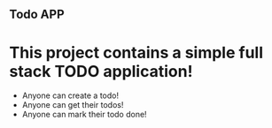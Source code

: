 ## Todo APP


This project contains a simple full stack TODO application!
=

- Anyone can create a todo!
- Anyone can get their todos!
- Anyone can mark their todo done!
